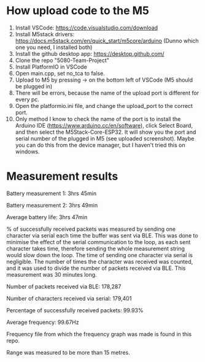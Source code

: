 How upload code to the M5
========================

1. Install VSCode: https://code.visualstudio.com/download
2. Install M5stack drivers: https://docs.m5stack.com/en/quick_start/m5core/arduino (Dunno which one you need, I installed both)
3. Install the github desktop app: https://desktop.github.com/ 
4. Clone the repo "5080-Team-Project" 
5. Install PlatformIO in VSCode
6. Open main.cpp, set no_tca to false. 
7. Upload to M5 by pressing -> on the bottom left of VSCode (M5 should be plugged in)
8. There will be errors, because the name of the upload port is different for every pc. 
9. Open the platformio.ini file, and change the upload_port to the correct port.
10. Only method I know to check the name of the port is to install the Arduino IDE (https://www.arduino.cc/en/software), click Select Board, and then select the M5Stack-Core-ESP32. It will show you the port and serial number of the plugged in M5 (see uploaded screenshot). Maybe you can do this from the device manager, but I haven't tried this on windows.

Measurement results 
========================

Battery measurement 1: 3hrs 45min

Battery measurement 2: 3hrs 49min 

Average battery life:  3hrs 47min 

% of successfully received packets was measured by sending one character via serial each time the buffer was sent via BLE. This was done to minimise the effect of the serial communication to the loop, as each sent character takes time, therefore sending the whole measurement string would slow down the loop. The time of sending one character via serial is negligible. The number of times the character was received was counted, and it was used to divide the number of packets received via BLE. This measurement was 30 minutes long. 

Number of packets received via BLE: 178,287

Number of characters received via serial: 179,401 

Percentage of successfully received packets: 99.93%

Average frequency: 99.67Hz 

Frequency file from which the frequency graph was made is found in this repo. 

Range was measured to be more than 15 metres. 
